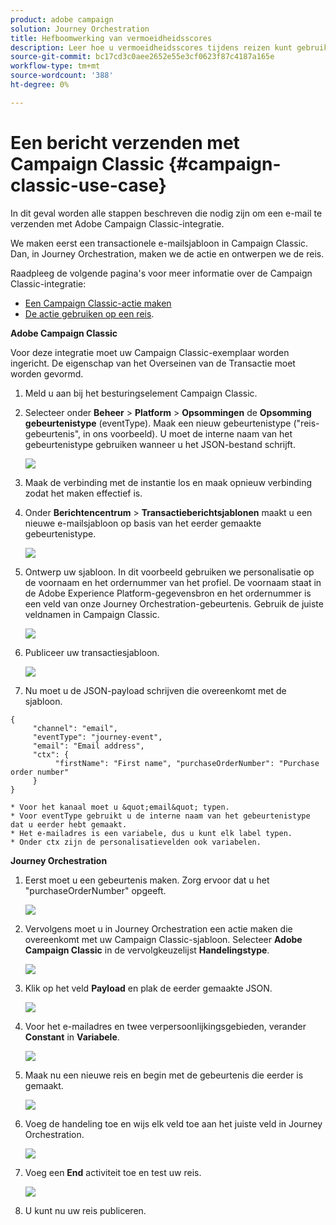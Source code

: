 ```yaml
---
product: adobe campaign
solution: Journey Orchestration
title: Hefboomwerking van vermoeidheidsscores
description: Leer hoe u vermoeidheidsscores tijdens reizen kunt gebruiken
source-git-commit: bc17cd3c0aee2652e55e3cf0623f87c4187a165e
workflow-type: tm+mt
source-wordcount: '388'
ht-degree: 0%

---
```



# Een bericht verzenden met Campaign Classic {#campaign-classic-use-case}

In dit geval worden alle stappen beschreven die nodig zijn om een e-mail te verzenden met Adobe Campaign Classic-integratie.

We maken eerst een transactionele e-mailsjabloon in Campaign Classic. Dan, in Journey Orchestration, maken we de actie en ontwerpen we de reis.

Raadpleeg de volgende pagina&#39;s voor meer informatie over de Campaign Classic-integratie:

* [Een Campaign Classic-actie maken](../action/acc-action.md)
* [De actie gebruiken op een reis](../building-journeys/using-adobe-campaign-classic.md).

**Adobe Campaign Classic**

Voor deze integratie moet uw Campaign Classic-exemplaar worden ingericht. De eigenschap van het Overseinen van de Transactie moet worden gevormd.

1. Meld u aan bij het besturingselement Campaign Classic.

1. Selecteer onder **Beheer** > **Platform** > **Opsommingen** de **Opsomming gebeurtenistype** (eventType). Maak een nieuw gebeurtenistype (&quot;reis-gebeurtenis&quot;, in ons voorbeeld). U moet de interne naam van het gebeurtenistype gebruiken wanneer u het JSON-bestand schrijft.

   ![](../assets/accintegration-uc-1.png)

1. Maak de verbinding met de instantie los en maak opnieuw verbinding zodat het maken effectief is.

1. Onder **Berichtencentrum** > **Transactieberichtsjablonen** maakt u een nieuwe e-mailsjabloon op basis van het eerder gemaakte gebeurtenistype.

   ![](../assets/accintegration-uc-2.png)

1. Ontwerp uw sjabloon. In dit voorbeeld gebruiken we personalisatie op de voornaam en het ordernummer van het profiel. De voornaam staat in de Adobe Experience Platform-gegevensbron en het ordernummer is een veld van onze Journey Orchestration-gebeurtenis. Gebruik de juiste veldnamen in Campaign Classic.

   ![](../assets/accintegration-uc-3.png)

1. Publiceer uw transactiesjabloon.

   ![](../assets/accintegration-uc-4.png)

1. Nu moet u de JSON-payload schrijven die overeenkomt met de sjabloon.

```
{
     "channel": "email",
     "eventType": "journey-event",
     "email": "Email address",
     "ctx": {
          "firstName": "First name", "purchaseOrderNumber": "Purchase order number"
     }
}
```

    * Voor het kanaal moet u &quot;email&quot; typen.
    * Voor eventType gebruikt u de interne naam van het gebeurtenistype dat u eerder hebt gemaakt.
    * Het e-mailadres is een variabele, dus u kunt elk label typen.
    * Onder ctx zijn de personalisatievelden ook variabelen.

**Journey Orchestration**

1. Eerst moet u een gebeurtenis maken. Zorg ervoor dat u het &quot;purchaseOrderNumber&quot; opgeeft.

   ![](../assets/accintegration-uc-5.png)

1. Vervolgens moet u in Journey Orchestration een actie maken die overeenkomt met uw Campaign Classic-sjabloon. Selecteer **Adobe Campaign Classic** in de vervolgkeuzelijst **Handelingstype**.

   ![](../assets/accintegration-uc-6.png)

1. Klik op het veld **Payload** en plak de eerder gemaakte JSON.

   ![](../assets/accintegration-uc-7.png)

1. Voor het e-mailadres en twee verpersoonlijkingsgebieden, verander **Constant** in **Variabele**.

   ![](../assets/accintegration-uc-8.png)

1. Maak nu een nieuwe reis en begin met de gebeurtenis die eerder is gemaakt.

   ![](../assets/accintegration-uc-9.png)

1. Voeg de handeling toe en wijs elk veld toe aan het juiste veld in Journey Orchestration.

   ![](../assets/accintegration-uc-10.png)

1. Voeg een **End** activiteit toe en test uw reis.

   ![](../assets/accintegration-uc-10.png)

1. U kunt nu uw reis publiceren.
